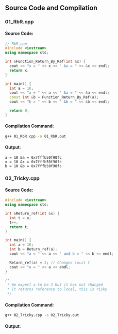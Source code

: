 
## Source Code and Compilation

### 01_RbR.cpp

#### Source Code:
```cpp
// RbR.cpp
#include <iostream>
using namespace std;

int &Function_Return_By_Ref(int &x) {
  cout << "x = " << x << " &x = " << &x << endl;
  return x;
}

int main() {
  int a = 10;
  cout << "a = " << a << " &a = " << &a << endl;
  const int &b = Function_Return_By_Ref(a);
  cout << "b = " << b << " &b = " << &b << endl;

  return 0;
}

```
#### Compilation Command:
```sh
g++ 01_RbR.cpp -o 01_RbR.out
```
#### Output:
```
a = 10 &a = 0x7fffb50f90fc
x = 10 &x = 0x7fffb50f90fc
b = 10 &b = 0x7fffb50f90fc
```
### 02_Tricky.cpp

#### Source Code:
```cpp
#include <iostream>
using namespace std;

int &Return_ref(int &x) {
  int t = x;
  t++;
  return t;
}

int main() {
  int a = 10;
  int b = Return_ref(a);
  cout << "a = " << a << " and b = " << b << endl;

  Return_ref(a) = 3; // Changes local t
  cout << "a = " << a << endl;
}

/*
 * We expect a to be 3 but it has not changed
 * It returns reference to local, this is risky
 */

```
#### Compilation Command:
```sh
g++ 02_Tricky.cpp -o 02_Tricky.out
```
#### Output:
```
```